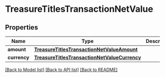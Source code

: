 # TreasureTitlesTransactionNetValue

## Properties
Name | Type | Description | Notes
------------ | ------------- | ------------- | -------------
**amount** | [**TreasureTitlesTransactionNetValueAmount**](TreasureTitlesTransactionNetValueAmount.md) |  | 
**currency** | [**TreasureTitlesTransactionNetValueCurrency**](TreasureTitlesTransactionNetValueCurrency.md) |  | 

[[Back to Model list]](../README.md#documentation-for-models) [[Back to API list]](../README.md#documentation-for-api-endpoints) [[Back to README]](../README.md)

